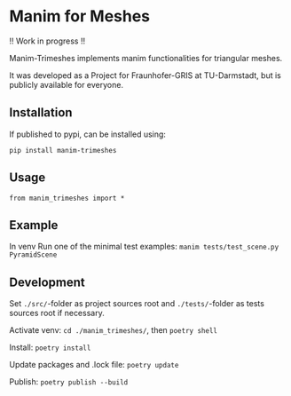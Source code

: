 # Manim for Meshes

!! Work in progress !!

Manim-Trimeshes implements manim functionalities for triangular meshes.

It was developed as a Project for Fraunhofer-GRIS at TU-Darmstadt, but is publicly available for everyone.

## Installation

If published to pypi, can be installed using:

``pip install manim-trimeshes``

## Usage

``from manim_trimeshes import *``

[//]: #  (TODO create basic use-case with code)


## Example

[//]: # (TODO create working example + video)

In venv Run one of the minimal test examples: `manim tests/test_scene.py PyramidScene`


## Development
Set `./src/`-folder as project sources root and `./tests/`-folder as tests sources root if necessary.

Activate venv: `cd ./manim_trimeshes/`, then `poetry shell`

Install: `poetry install`

Update packages and .lock file: `poetry update`

Publish: `poetry publish --build`

[//]: # (TODO decide which git to use)
